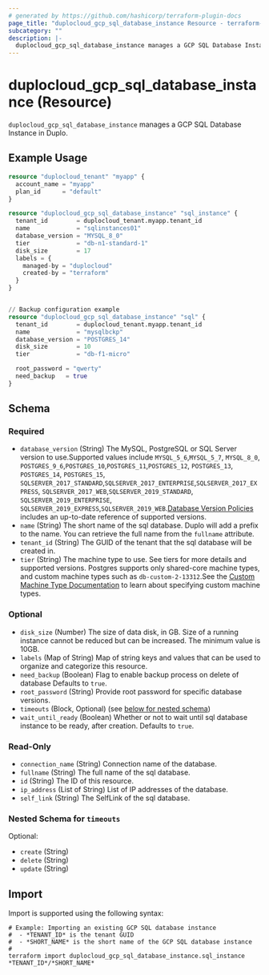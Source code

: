 ```yaml
---
# generated by https://github.com/hashicorp/terraform-plugin-docs
page_title: "duplocloud_gcp_sql_database_instance Resource - terraform-provider-duplocloud"
subcategory: ""
description: |-
  duplocloud_gcp_sql_database_instance manages a GCP SQL Database Instance in Duplo.
---
```


# duplocloud_gcp_sql_database_instance (Resource)

`duplocloud_gcp_sql_database_instance` manages a GCP SQL Database Instance in Duplo.

## Example Usage

```terraform
resource "duplocloud_tenant" "myapp" {
  account_name = "myapp"
  plan_id      = "default"
}

resource "duplocloud_gcp_sql_database_instance" "sql_instance" {
  tenant_id        = duplocloud_tenant.myapp.tenant_id
  name             = "sqlinstances01"
  database_version = "MYSQL_8_0"
  tier             = "db-n1-standard-1"
  disk_size        = 17
  labels = {
    managed-by = "duplocloud"
    created-by = "terraform"
  }
}


// Backup configuration example
resource "duplocloud_gcp_sql_database_instance" "sql" {
  tenant_id        = duplocloud_tenant.myapp.tenant_id
  name             = "mysqlbckp"
  database_version = "POSTGRES_14"
  disk_size        = 10
  tier             = "db-f1-micro"

  root_password = "qwerty"
  need_backup   = true
}
```

<!-- schema generated by tfplugindocs -->
## Schema

### Required

- `database_version` (String) The MySQL, PostgreSQL or SQL Server version to use.Supported values include `MYSQL_5_6`,`MYSQL_5_7`, `MYSQL_8_0`, `POSTGRES_9_6`,`POSTGRES_10`,`POSTGRES_11`,`POSTGRES_12`, `POSTGRES_13`, `POSTGRES_14`, `POSTGRES_15`, `SQLSERVER_2017_STANDARD`,`SQLSERVER_2017_ENTERPRISE`,`SQLSERVER_2017_EXPRESS`, `SQLSERVER_2017_WEB`,`SQLSERVER_2019_STANDARD`, `SQLSERVER_2019_ENTERPRISE`, `SQLSERVER_2019_EXPRESS`,`SQLSERVER_2019_WEB`.[Database Version Policies](https://cloud.google.com/sql/docs/db-versions) includes an up-to-date reference of supported versions.
- `name` (String) The short name of the sql database.  Duplo will add a prefix to the name.  You can retrieve the full name from the `fullname` attribute.
- `tenant_id` (String) The GUID of the tenant that the sql database will be created in.
- `tier` (String) The machine type to use. See tiers for more details and supported versions. Postgres supports only shared-core machine types, and custom machine types such as `db-custom-2-13312`.See the [Custom Machine Type Documentation](https://cloud.google.com/compute/docs/instances/creating-instance-with-custom-machine-type#create) to learn about specifying custom machine types.

### Optional

- `disk_size` (Number) The size of data disk, in GB. Size of a running instance cannot be reduced but can be increased. The minimum value is 10GB.
- `labels` (Map of String) Map of string keys and values that can be used to organize and categorize this resource.
- `need_backup` (Boolean) Flag to enable backup process on delete of database Defaults to `true`.
- `root_password` (String) Provide root password for specific database versions.
- `timeouts` (Block, Optional) (see [below for nested schema](#nestedblock--timeouts))
- `wait_until_ready` (Boolean) Whether or not to wait until sql database instance to be ready, after creation. Defaults to `true`.

### Read-Only

- `connection_name` (String) Connection name of the database.
- `fullname` (String) The full name of the sql database.
- `id` (String) The ID of this resource.
- `ip_address` (List of String) List of IP addresses of the database.
- `self_link` (String) The SelfLink of the sql database.

<a id="nestedblock--timeouts"></a>
### Nested Schema for `timeouts`

Optional:

- `create` (String)
- `delete` (String)
- `update` (String)

## Import

Import is supported using the following syntax:

```shell
# Example: Importing an existing GCP SQL database instance
#  - *TENANT_ID* is the tenant GUID
#  - *SHORT_NAME* is the short name of the GCP SQL database instance
#
terraform import duplocloud_gcp_sql_database_instance.sql_instance *TENANT_ID*/*SHORT_NAME*
```
